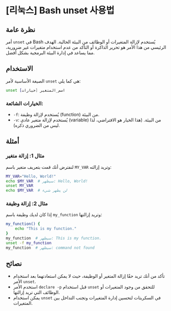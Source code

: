 # [리눅스] Bash unset 사용법

## نظرة عامة
أمر `unset` في Bash يُستخدم لإزالة المتغيرات أو الوظائف من البيئة الحالية. الهدف الرئيسي من هذا الأمر هو تحرير الذاكرة أو التأكد من عدم استخدام متغيرات غير ضرورية، مما يساعد في إدارة البيئة البرمجية بشكل أفضل.

## الاستخدام
الصيغة الأساسية لأمر `unset` هي كما يلي:

```bash
unset [خيارات] اسم_المتغير
```

### الخيارات الشائعة:
- `-f`: يُستخدم لإزالة وظيفة (function) من البيئة.
- `-v`: يُستخدم لإزالة متغير عادي (variable) من البيئة. (هذا الخيار هو الافتراضي، لذا ليس من الضروري ذكره).

## أمثلة
### مثال 1: إزالة متغير
لنفترض أنك قمت بتعريف متغير باسم `MY_VAR` وتريد إزالته:

```bash
MY_VAR="Hello, World!"
echo $MY_VAR  # سيظهر: Hello, World!
unset MY_VAR
echo $MY_VAR  # لن يظهر شيء
```

### مثال 2: إزالة وظيفة
إذا كان لديك وظيفة باسم `my_function` وتريد إزالتها:

```bash
my_function() {
    echo "This is my function."
}
my_function  # سيظهر: This is my function.
unset -f my_function
my_function  # سيظهر: command not found
```

## نصائح
- تأكد من أنك تريد حقًا إزالة المتغير أو الوظيفة، حيث لا يمكن استعادتهما بعد استخدام الأمر `unset`.
- استخدم الأمر `declare -p` قبل استخدام `unset` للتحقق من وجود المتغيرات أو الوظائف التي تريد إزالتها.
- يمكن استخدام `unset` في السكربتات لتحسين إدارة المتغيرات وتجنب التداخل بين المتغيرات.